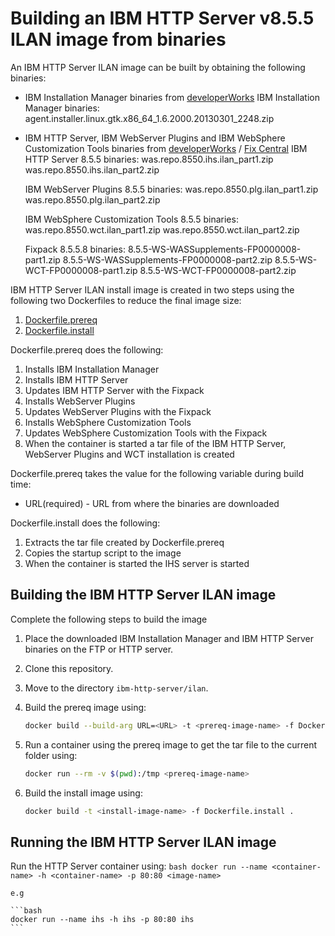# Building an IBM HTTP Server v8.5.5 ILAN image from binaries

An IBM HTTP Server ILAN image can be built by obtaining the following binaries:
* IBM Installation Manager binaries from [developerWorks](http://www.ibm.com/developerworks/downloads/ws/wasdevelopers/)
  IBM Installation Manager binaries:
  agent.installer.linux.gtk.x86_64_1.6.2000.20130301_2248.zip
* IBM HTTP Server, IBM WebServer Plugins and IBM WebSphere Customization Tools binaries from [developerWorks](http://www.ibm.com/developerworks/downloads/ws/wasdevelopers/) / [Fix Central](http://www-933.ibm.com/support/fixcentral/)
  IBM HTTP Server 8.5.5 binaries:
  was.repo.8550.ihs.ilan_part1.zip
  was.repo.8550.ihs.ilan_part2.zip

  IBM WebServer Plugins 8.5.5 binaries:
  was.repo.8550.plg.ilan_part1.zip
  was.repo.8550.plg.ilan_part2.zip

  IBM WebSphere Customization Tools 8.5.5 binaries:
  was.repo.8550.wct.ilan_part1.zip
  was.repo.8550.wct.ilan_part2.zip
 
  Fixpack 8.5.5.8 binaries:
  8.5.5-WS-WASSupplements-FP0000008-part1.zip
  8.5.5-WS-WASSupplements-FP0000008-part2.zip
  8.5.5-WS-WCT-FP0000008-part1.zip
  8.5.5-WS-WCT-FP0000008-part2.zip
  
IBM HTTP Server ILAN install image is created in two steps using the following two Dockerfiles to reduce the final image size:

1. [Dockerfile.prereq](Dockerfile.prereq)
2. [Dockerfile.install](Dockerfile.install)

Dockerfile.prereq does the following:

1. Installs IBM Installation Manager
2. Installs IBM HTTP Server
3. Updates IBM HTTP Server with the Fixpack
4. Installs WebServer Plugins
5. Updates WebServer Plugins with the Fixpack
6. Installs WebSphere Customization Tools
7. Updates WebSphere Customization Tools with the Fixpack
8. When the container is started a tar file of the IBM HTTP Server, WebServer Plugins and WCT installation is created

Dockerfile.prereq takes the value for the following variable during build time:

* URL(required) - URL from where the binaries are downloaded

Dockerfile.install does the following:     

1. Extracts the tar file created by Dockerfile.prereq
2. Copies the startup script to the image
3. When the container is started the IHS server is started

## Building the IBM HTTP Server ILAN image

Complete the following steps to build the image

1. Place the downloaded IBM Installation Manager and IBM HTTP Server binaries on the FTP or HTTP server.
2. Clone this repository.
3. Move to the directory `ibm-http-server/ilan`.
4. Build the prereq image using:

    ```bash
    docker build --build-arg URL=<URL> -t <prereq-image-name> -f Dockerfile.prereq .
    ```

5. Run a container using the prereq image to get the tar file to the current folder using:

    ```bash
    docker run --rm -v $(pwd):/tmp <prereq-image-name>
    ```

6. Build the install image using:       

    ```bash
    docker build -t <install-image-name> -f Dockerfile.install .
    ```

## Running the IBM HTTP Server ILAN image

   Run the HTTP Server container using:
    ```bash
    docker run --name <container-name> -h <container-name> -p 80:80 <image-name>
    ```

    e.g
    
    ```bash
    docker run --name ihs -h ihs -p 80:80 ihs
    ```

